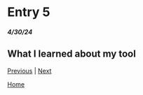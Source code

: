 # Entry 5
##### 4/30/24

## What I learned about my tool



[Previous](entry04.md) | [Next](entry06.md)

[Home](../README.md)
